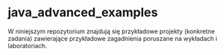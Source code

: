 # java_advanced_examples
W niniejszym repozytorium znajdują się przykładowe projekty (konkretne zadania) zawierające przykładowe zagadnienia poruszane na wykładach i laboratoriach.
